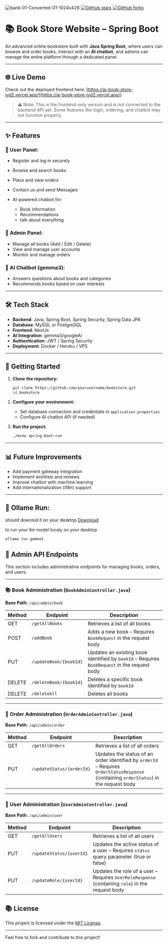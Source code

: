 ![bank-01-Converted-01-1024x428](https://github.com/user-attachments/assets/8235a88a-2d3b-4cb3-8fee-676c8521c1a0)
[![GitHub stars](https://img.shields.io/github/stars/iampawan/FlutterExampleApps.svg?style=social&label=Star)](https://github.com/amirziyacode)
[![GitHub forks](https://img.shields.io/github/forks/iampawan/FlutterExampleApps.svg?style=social&label=Fork)](https://github.com/amirziyacode?tab=repositories)


# 📚 Book Store Website – Spring Boot

An advanced online bookstore built with **Java Spring Boot**, where users can browse and order books, interact with an **AI chatbot**, and admins can manage the entire platform through a dedicated panel.

---

## 🌐 Live Demo

Check out the deployed frontend here: [https://ai-book-store-jyd2.vercel.app/](https://ai-book-store-jyd2.vercel.app/)
> ⚠️ Note: This is the frontend-only version and is not connected to the backend API yet. Some features like login, ordering, and chatbot may not function properly.

---

## ✨ Features

### 👤 User Panel:

* Register and log in securely
* Browse and search books
* Place and view orders
* Contact us and send  Messages
* AI-powered chatbot for:

  * Book information
  * Recommendations
  * talk about everything

### 🔧 Admin Panel:

* Manage all books (Add / Edit / Delete)
* View and manage user accounts
* Monitor and manage orders

### 🤖 AI Chatbot (gemma3):

* Answers questions about books and categories
* Recommends books based on user interests

---

## 🛠️ Tech Stack

* **Backend**: Java, Spring Boot, Spring Security, Spring Data JPA
* **Database**: MySQL or PostgreSQL
* **Frontend**: NextJs
* **AI Integration**: gemma3/googleAi
* **Authentication**: JWT / Spring Security
* **Deployment**: Docker / Heroku / VPS

---

## 🚀 Getting Started

1. **Clone the repository:**

   ```bash
   git clone https://github.com/yourusername/bookstore.git
   cd bookstore
   ```

2. **Configure your environment:**

   * Set database connection and credentials in `application.properties`
   * Configure AI chatbot API (if needed)

3. **Run the project:**

   ```bash
   ./mvnw spring-boot:run
   ```

---

## 📊 Future Improvements

* Add payment gateway integration
* Implement wishlists and reviews
* Improve chatbot with machine learning
* Add internationalization (i18n) support

---

## 🤖 Ollame Run:
should downlod it on your desktop [Download](https://ollama.com)

to run your llm model localy on your desktop

```bash
ollama run gemma3
```


## 🔧 Admin API Endpoints

This section includes administrative endpoints for managing books, orders, and users.

---

### 📚 Book Administration (`BookAdminController.java`)

**Base Path:** `/api/admin/book`

| Method | Endpoint                  | Description |
|--------|---------------------------|-------------|
| GET    | `/getAllBooks`            | Retrieves a list of all books |
| POST   | `/addBook`                | Adds a new book – Requires `BookRequest` in the request body |
| PUT    | `/updateBook/{bookId}`    | Updates an existing book identified by `bookId` – Requires `BookRequest` in the request body |
| DELETE | `/deleteBook/{bookId}`    | Deletes a specific book identified by `bookId` |
| DELETE | `/deleteAll`              | Deletes all books |

---

### 🛒 Order Administration (`OrderAdminController.java`)

**Base Path:** `/api/admin/order`

| Method | Endpoint                     | Description |
|--------|------------------------------|-------------|
| GET    | `/getAllOrders`              | Retrieves a list of all orders |
| PUT    | `/updateStatus/{orderId}`    | Updates the status of an order identified by `orderId` – Requires `OrderStatusResponse` (containing `orderStatus`) in the request body |

---

### 👥 User Administration (`UserAdminController.java`)

**Base Path:** `/api/admin/user`

| Method | Endpoint                     | Description |
|--------|------------------------------|-------------|
| GET    | `/getAllUsers`               | Retrieves a list of all users |
| PUT    | `/updateStatus/{userId}`     | Updates the active status of a user – Requires `status` query parameter (true or false) |
| PUT    | `/updateRole/{userId}`       | Updates the role of a user – Requires `UserRoleResponse` (containing `role`) in the request body |


## 📚 License

This project is licensed under the [MIT License](LICENSE).

---

Feel free to fork and contribute to this project!
